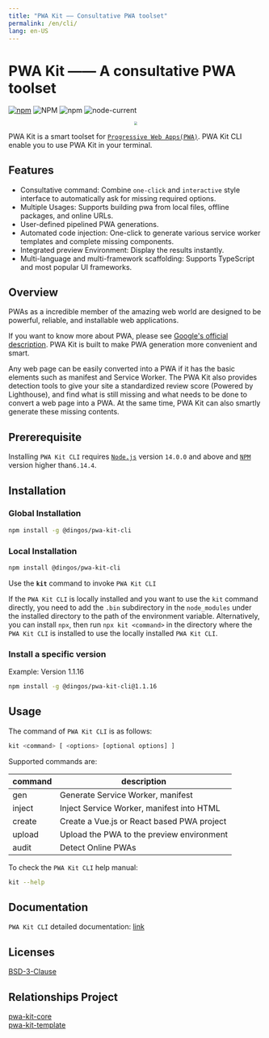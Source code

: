 ```yaml
---
title: "PWA Kit —— Consultative PWA toolset"
permalink: /en/cli/
lang: en-US
---
```


# PWA Kit —— A consultative PWA toolset

[![npm](https://img.shields.io/npm/v/@dingos/pwa-kit-cli)](https://www.npmjs.com/package/@dingos/pwa-kit-cli)
![NPM](https://img.shields.io/npm/l/@dingos/pwa-kit-cli)
![npm](https://img.shields.io/npm/dt/@dingos/pwa-kit-cli)
![node-current](https://img.shields.io/badge/node-%3E=14.0.0-green)

<div align=center>
<img src="https://chinapwa.github.io/assets/images/icon.png" style="zoom: 40%">
</div>

PWA Kit is a smart toolset for [`Progressive Web Apps(PWA)`](https://web.dev/what-are-pwas/).
PWA Kit CLI enable you to use PWA Kit in your terminal.
## Features
- Consultative command: Combine `one-click` and `interactive` style interface to automatically ask for missing required options.
- Multiple Usages: Supports building pwa from local files, offline packages, and online URLs.
- User-defined pipelined PWA generations.
- Automated code injection: One-click to generate various service worker templates and complete missing components.
- Integrated preview Environment: Display the results instantly.
- Multi-language and multi-framework scaffolding: Supports TypeScript and most popular UI frameworks.

## Overview

PWAs as a incredible member of the amazing web world are designed to be powerful, reliable, and installable web applications.

If you want to know more about PWA, please see [Google's official description](https://web.dev/progressive-web-apps/). PWA Kit is built to make PWA generation more convenient and smart.

Any web page can be easily converted into a PWA if it has the basic elements such as manifest and Service Worker. The PWA Kit also provides  detection tools to give your site a standardized review score (Powered by Lighthouse), and find what is still missing and what needs to be done to convert a web page into a PWA. At the same time, PWA Kit can also smartly generate these missing contents.

## Prererequisite

Installing `PWA Kit CLI` requires [`Node.js`](https://nodejs.org/en/download/releases/#ref-1) version `14.0.0` and above and [`NPM`](https://www.npmjs.com/package/npm) version higher than`6.14.4`.


## Installation

### Global Installation

```bash
npm install -g @dingos/pwa-kit-cli
```

### Local Installation

```bash
npm install @dingos/pwa-kit-cli
```

Use the **`kit`** command to invoke `PWA Kit CLI`

If the `PWA Kit CLI` is locally installed and you want to use the `kit` command directly, you need to add the `.bin` subdirectory in the `node_modules` under the installed directory to the path of the environment variable.
Alternatively, you can install `npx`, then run `npx kit <command>` in the directory where the `PWA Kit CLI` is installed to use the locally installed `PWA Kit CLI`.

### Install a specific version

Example: Version 1.1.16

```bash
npm install -g @dingos/pwa-kit-cli@1.1.16
```

## Usage

The command of `PWA Kit CLI` is as follows:

```bash
kit <command> [ <options> [optional options] ]
```

Supported commands are:

| command | description                              |
| ------ | ---------------------------------------   |
| gen    | Generate Service Worker, manifest         |
| inject | Inject Service Worker, manifest into HTML |
| create | Create a Vue.js or React based PWA project|
| upload | Upload the PWA to the preview environment |
| audit  | Detect Online PWAs                        |

To check the `PWA Kit CLI` help manual:

```bash
kit --help
```

## Documentation

`PWA Kit CLI` detailed documentation: [link](https://chinapwa.github.io/en/cli/usage)

## Licenses

[BSD-3-Clause](https://opensource.org/licenses/BSD-3-Clause)

## Relationships Project

[pwa-kit-core](https://www.npmjs.com/package/@dingos/pwa-kit-core)  
[pwa-kit-template](https://www.npmjs.com/package/@dingos/pwa-kit-template)
